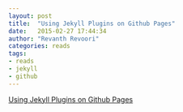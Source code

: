 ```yaml
---
layout: post
title:  "Using Jekyll Plugins on Github Pages"
date:   2015-02-27 17:44:34
author: "Revanth Revoori"
categories: reads
tags:
- reads
- jekyll
- github
---
```

<a class="embedly-card" href="http://blog.nitrous.io/2013/08/30/using-jekyll-plugins-on-github-pages.html">Using Jekyll Plugins on Github Pages</a>
<script async src="//cdn.embedly.com/widgets/platform.js" charset="UTF-8"></script>